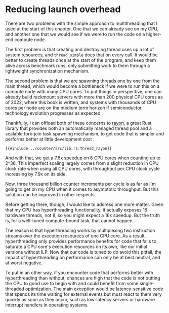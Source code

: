# Reducing launch overhead

There are two problems with the simple approach to multithreading that I used
at the start of this chapter. One that we can already see on my CPU, and another
one that we would see if we were to run the code on a higher-end compute node.

The first problem is that creating and destroying thread uses up a lot of system
resources, and `thread_simple` does that on every call. It would be better to
create threads once at the start of the program, and keep them alive across
benchmark runs, only submitting work to them through a lightweight
synchronization mechanism.

The second problem is that we are spawning threads one by one from the main
thread, which would become a bottleneck if we were to run this on a compute node
with many CPU cores. To put things in perspective, one can already build
rackmount servers with more than 200 physical CPU cores as of 2022, where this
book is written, and systems with thousands of CPU cores per node are on the
medium term horizon if semiconductor technology evolution progresses as expected.

Thankfully, I can offload both of these concerns to
[rayon](https://docs.rs/rayon), a great Rust library that provides both an
automatically managed thread pool and a scalable fork-join task spawning
mechanism, to get code that is simpler and performs better at little development
cost :

```rust,no_run
{{#include ../counter/src/lib.rs:thread_rayon}}
```

And with that, we get a 7.6x speedup on 8 CPU cores when counting up to 2^36.
This imperfect scaling largely comes from a slight reduction in CPU clock rate
when using all CPU cores, with throughput per CPU clock cycle increasing by
7.9x on its side.

Now, three thousand billion counter increments per cycle is as far as I'm going
to get on my CPU when it comes to asymptotic throughput. But this solution can
be improved in other respects.

Before getting there, though, I would like to address one more matter. Given
that my CPU has hyperthreading functionality, it actually exposes 16 hardware
threads, not 8, so you might expect a 16x speedup. But the truth is, for a
well-tuned compute-bound task, that cannot happen.

The reason is that hyperthreading works by multiplexing two instruction streams
over the execution resources of one CPU core. As a result, hyperthreading only
provides performance benefits for code that fails to saturate a CPU core's
execution resources on its own, like our initial versions without ILP. Now that
our code is tuned to do avoid this pitfall, the impact of hyperthreading on
performance can only be at best neutral, and at worst negative.

To put in an other way, if you encounter code that performs better with
hyperthreading than without, chances are high that the code is not putting the
CPU to good use to begin with and could benefit from some single-threaded
optimization. The main exception would be latency-sensitive code that spends
its time waiting for external events but must react to them very quickly as soon
as they occur, such as low-latency servers or hardware interrupt handlers in
operating systems.
